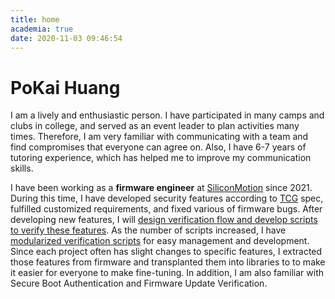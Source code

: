 ```yaml
---
title: home
academia: true
date: 2020-11-03 09:46:54
---
```


# PoKai Huang
I am a lively and enthusiastic person. I have participated in many camps and clubs in college, and served as an event leader to plan activities many times. Therefore, I am very familiar with communicating with a team and find compromises that everyone can agree on. Also, I have 6-7 years of tutoring experience, which has helped me to improve my communication skills.

I have been working as a **firmware engineer** at [SiliconMotion](https://www.siliconmotion.com/cht) since 2021. During this time, I have developed security features according to [TCG](https://trustedcomputinggroup.org/) spec, fulfilled customized requirements, and fixed various of firmware bugs. After developing new features, I will <u>design verification flow and develop scripts to verify these features</u>. As the number of scripts increased, I have <u>modularized verification scripts</u> for easy management and development. Since each project often has slight changes to specific features, I extracted those features from firmware and transplanted them into libraries to to make it easier for everyone to make fine-tuning. In addition, I am also familiar with Secure Boot Authentication and Firmware Update Verification.